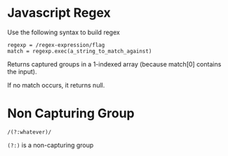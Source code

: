 # Javascript Regex

Use the following syntax to build regex

```
regexp = /regex-expression/flag
match = regexp.exec(a_string_to_match_against)
```

Returns captured groups in a 1-indexed array (because match[0] contains the input).

If no match occurs, it returns null.


# Non Capturing Group
`/(?:whatever)/`

`(?:)` is a non-capturing group
